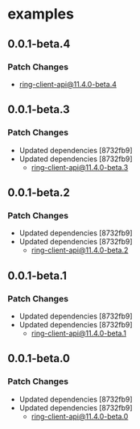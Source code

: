 # examples

## 0.0.1-beta.4

### Patch Changes

- ring-client-api@11.4.0-beta.4

## 0.0.1-beta.3

### Patch Changes

- Updated dependencies [8732fb9]
- Updated dependencies [8732fb9]
  - ring-client-api@11.4.0-beta.3

## 0.0.1-beta.2

### Patch Changes

- Updated dependencies [8732fb9]
- Updated dependencies [8732fb9]
  - ring-client-api@11.4.0-beta.2

## 0.0.1-beta.1

### Patch Changes

- Updated dependencies [8732fb9]
- Updated dependencies [8732fb9]
  - ring-client-api@11.4.0-beta.1

## 0.0.1-beta.0

### Patch Changes

- Updated dependencies [8732fb9]
- Updated dependencies [8732fb9]
  - ring-client-api@11.4.0-beta.0
